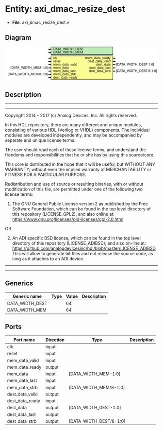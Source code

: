 # Entity: axi_dmac_resize_dest

- **File**: axi_dmac_resize_dest.v
## Diagram

![Diagram](axi_dmac_resize_dest.svg "Diagram")
## Description

 ***************************************************************************
 ***************************************************************************
 Copyright 2014 - 2017 (c) Analog Devices, Inc. All rights reserved.

 In this HDL repository, there are many different and unique modules, consisting
 of various HDL (Verilog or VHDL) components. The individual modules are
 developed independently, and may be accompanied by separate and unique license
 terms.

 The user should read each of these license terms, and understand the
 freedoms and responsibilities that he or she has by using this source/core.

 This core is distributed in the hope that it will be useful, but WITHOUT ANY
 WARRANTY; without even the implied warranty of MERCHANTABILITY or FITNESS FOR
 A PARTICULAR PURPOSE.

 Redistribution and use of source or resulting binaries, with or without modification
 of this file, are permitted under one of the following two license terms:

   1. The GNU General Public License version 2 as published by the
      Free Software Foundation, which can be found in the top level directory
      of this repository (LICENSE_GPL2), and also online at:
      <https://www.gnu.org/licenses/old-licenses/gpl-2.0.html>

 OR

   2. An ADI specific BSD license, which can be found in the top level directory
      of this repository (LICENSE_ADIBSD), and also on-line at:
      https://github.com/analogdevicesinc/hdl/blob/master/LICENSE_ADIBSD
      This will allow to generate bit files and not release the source code,
      as long as it attaches to an ADI device.

 ***************************************************************************
 ***************************************************************************

## Generics

| Generic name    | Type | Value | Description |
| --------------- | ---- | ----- | ----------- |
| DATA_WIDTH_DEST |      | 64    |             |
| DATA_WIDTH_MEM  |      | 64    |             |
## Ports

| Port name       | Direction | Type                    | Description |
| --------------- | --------- | ----------------------- | ----------- |
| clk             | input     |                         |             |
| reset           | input     |                         |             |
| mem_data_valid  | input     |                         |             |
| mem_data_ready  | output    |                         |             |
| mem_data        | input     | [DATA_WIDTH_MEM-1:0]    |             |
| mem_data_last   | input     |                         |             |
| mem_data_strb   | input     | [DATA_WIDTH_MEM/8-1:0]  |             |
| dest_data_valid | output    |                         |             |
| dest_data_ready | input     |                         |             |
| dest_data       | output    | [DATA_WIDTH_DEST-1:0]   |             |
| dest_data_last  | output    |                         |             |
| dest_data_strb  | output    | [DATA_WIDTH_DEST/8-1:0] |             |
